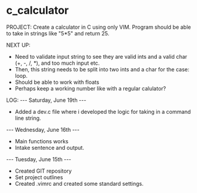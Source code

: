 # c_calculator

PROJECT:
Create a calculator in C using only VIM.
Program should be able to take in strings like "5*5" and return 25.


NEXT UP:
- Need to validate input string to see they are valid ints and a valid char (+, -, /, *), and too much input etc.
- Then, this string needs to be split into two ints and a char for the case: loop.
- Should be able to work with floats
- Perhaps keep a working number like with a regular calulator?


LOG:
--- Saturday, June 19th ---
- Added a dev.c file where i developed the logic for taking in a command line string.

--- Wednesday, June 16th ---
- Main functions works
- Intake sentence and output.

--- Tuesday, June 15th ---
- Created GIT repository
- Set project outlines
- Created .vimrc and created some standard settings.





